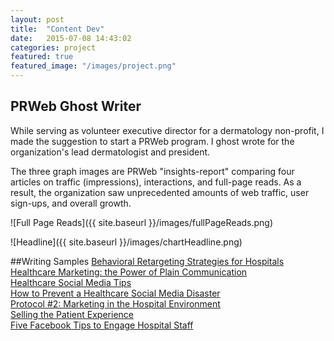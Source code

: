```yaml
---
layout: post
title:  "Content Dev"
date:   2015-07-08 14:43:02
categories: project
featured: true
featured_image: "/images/project.png"
---
```


## PRWeb Ghost Writer

While serving as volunteer executive director for a dermatology non-profit, I made the suggestion to start a PRWeb program. I ghost wrote for the organization's lead dermatologist and president. 

The three graph images are PRWeb "insights-report" comparing four articles on traffic (impressions), interactions, and full-page reads.  As a result, the organization saw unprecedented amounts of web traffic, user sign-ups, and overall growth.


![Full Page Reads]({{ site.baseurl }}/images/fullPageReads.png)


![Headline]({{ site.baseurl }}/images/chartHeadline.png)
 
##Writing Samples 
[Behavioral Retargeting Strategies for Hospitals](/blogs/BehavioralRetargeting.pdf)    
[Healthcare Marketing: the Power of Plain Communication](/blogs/HealthcareMarketing.pdf)    
[Healthcare Social Media Tips](/blogs/HealthcareSocialMedia.pdf)  
[How to Prevent a Healthcare Social Media Disaster](/blogs/HealthcareSocialMediaDisaster.pdf)    
[Protocol #2: Marketing in the Hospital Environment](/blogs/Protocol.pdf)  
[Selling the Patient Experience](/blogs/PatientExperience.pdf)  
[Five Facebook Tips to Engage Hospital Staff](/blogs/FacebookTips.pdf)  
